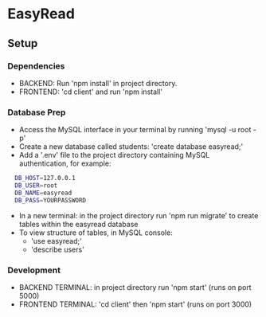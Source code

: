 # EasyRead
## Setup

### Dependencies
- BACKEND: Run 'npm install' in project directory. 
- FRONTEND: 'cd client' and run 'npm install'

### Database Prep
- Access the MySQL interface in your terminal by running 'mysql -u root -p'
- Create a new database called students: 'create database easyread;'
- Add a '.env' file to the project directory containing MySQL authentication, for example:

```bash
  DB_HOST=127.0.0.1
  DB_USER=root
  DB_NAME=easyread
  DB_PASS=YOURPASSWORD
```

- In a new terminal: in the project directory run 'npm run migrate' to create tables within the easyread database
- To view structure of tables, in MySQL console:
    - 'use easyread;'
    - 'describe users'

### Development
- BACKEND TERMINAL: in project directory run 'npm start' (runs on port 5000)
- FRONTEND TERMINAL: 'cd client' then 'npm start' (runs on port 3000)


    